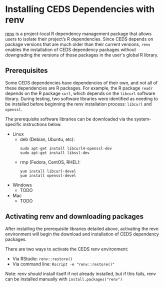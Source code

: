 # Installing CEDS Dependencies with renv
[renv](https://rstudio.github.io/renv/articles/renv.html) is a project-local R dependency management package that allows users to isolate their project’s R dependencies. Since CEDS depends on package versions that are much older than their current versions, `renv` enables the installation of CEDS dependency packages without downgrading the versions of those packages in the user's global R library.


## Prerequisites
Some CEDS dependencies have dependencies of their own, and not all of these dependencies are R packages. For example, the R package `readr` depends on the R package `curl`, which depends on the `libcurl` software library. During testing, two software libraries were identified as needing to be installed before beginning the renv installation process: `libcurl` and `openssl`.

The prerequisite software libraries can be downloaded via the system-specific instructions below.
* Linux
  * deb (Debian, Ubuntu, etc):
    ```
    sudo apt-get install libcurl4-openssl-dev
    sudo apt-get install libssl-dev
    ```
  * rmp (Fedora, CentOS, RHEL):
    ```
    yum install libcurl-devel
    yum install openssl-devel
    ```
* Windows
  * TODO
* Mac
  * TODO
  
## Activating renv and downloading packages
After installing the prerequisite libraries detailed above, activating the revn environment will begin the download and installation of CEDS dependency packages. 

There are two ways to activate the CEDS renv environment:
* Via RStudio: `renv::restore()`
* Via command line: `Rscript -e "renv::restore()"`

Note: renv *should* install itself if not already installed, but if this fails, renv can be installed manually with `install.packages("renv")`
